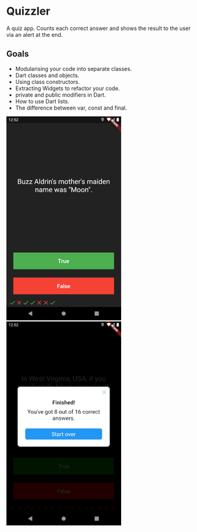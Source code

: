 # Quizzler

A quiz app. Counts each correct answer and shows the result to the user via an alert at the end.

## Goals

- Modularising your code into separate classes.
- Dart classes and objects.
- Using class constructors.
- Extracting Widgets to refactor your code.
- private and public modifiers in Dart.
- How to use Dart lists.
- The difference between var, const and final.

<img src="/resources/quizzler_1.png" alt="Quizzler Screenshot 1" width="300"/> <img src="/resources/quizzler_2.png" alt="Quizzler Screenshot 2" width="300"/>
